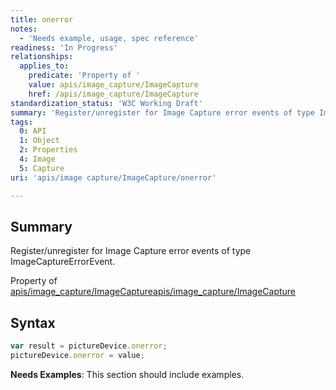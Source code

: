 ```yaml
---
title: onerror
notes:
  - 'Needs example, usage, spec reference'
readiness: 'In Progress'
relationships:
  applies_to:
    predicate: 'Property of '
    value: apis/image_capture/ImageCapture
    href: /apis/image_capture/ImageCapture
standardization_status: 'W3C Working Draft'
summary: 'Register/unregister for Image Capture error events of type ImageCaptureErrorEvent.'
tags:
  0: API
  1: Object
  2: Properties
  4: Image
  5: Capture
uri: 'apis/image capture/ImageCapture/onerror'

---
```

## <span>Summary</span>

Register/unregister for Image Capture error events of type ImageCaptureErrorEvent.

Property of [apis/image\_capture/ImageCapture](/apis/image_capture/ImageCapture)[apis/image\_capture/ImageCapture](/apis/image_capture/ImageCapture)

## <span>Syntax</span>

``` js
var result = pictureDevice.onerror;
pictureDevice.onerror = value;
```

**Needs Examples**: This section should include examples.

